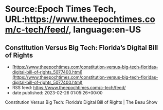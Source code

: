 # Source:Epoch Times Tech, URL:https://www.theepochtimes.com/c-tech/feed/, language:en-US

## Constitution Versus Big Tech: Florida’s Digital Bill of Rights
 - [https://www.theepochtimes.com/constitution-versus-big-tech-floridas-digital-bill-of-rights_5077400.html](https://www.theepochtimes.com/constitution-versus-big-tech-floridas-digital-bill-of-rights_5077400.html)
 - RSS feed: https://www.theepochtimes.com/c-tech/feed/
 - date published: 2023-02-26 01:05:26+00:00

Constitution Versus Big Tech: Florida’s Digital Bill of Rights &#124; The Beau Show

